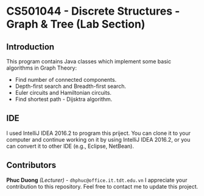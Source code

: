 # CS501044 - Discrete Structures - Graph & Tree (Lab Section)

## Introduction
This program contains Java classes which implement some basic algorithms in Graph Theory:

 - Find number of connected components.
 - Depth-first search and Breadth-first search.
 - Euler circuits and Hamiltonian circuits.
 - Find shortest path - Dijsktra algorithm.

## IDE
I used IntelliJ IDEA 2016.2 to program this priject. You can clone it to your computer and continue working on it by using IntelliJ IDEA 2016.2, or you can convert it to other IDE (e.g., Eclipse, NetBean).

## Contributors
**Phuc Duong** *(Lecturer)* - `dhphuc@office.it.tdt.edu.vn`
I appreciate your contribution to this repository. Feel free to contact me to update this project.